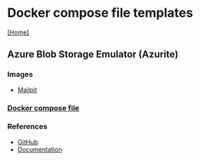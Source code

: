 # Docker compose file templates
[[Home]](/README.md)


## Azure Blob Storage Emulator (Azurite)

### Images
- [Mailpit](https://hub.docker.com/_/microsoft-azure-storage-azurite)

### [Docker compose file](/Mailpit/docker-compose.yml)

### References
- [GitHub](https://github.com/axllent/mailpit)
- [Documentation](https://mailpit.axllent.org/docs/)
